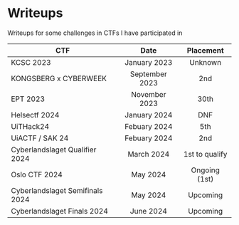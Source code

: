 # Writeups
Writeups for some challenges in CTFs I have participated in

| **CTF**                         |    **Date**    | **Placement** |
|---------------------------------|:--------------:|:-------------:|
| KCSC 2023                       | January 2023   |   Unknown     |
| KONGSBERG x CYBERWEEK           | September 2023 |      2nd      |
| EPT 2023                        | November 2023  |      30th     |
| Helsectf 2024                   | January 2024   |      DNF      |
| UiTHack24                       | Febuary 2024   |      5th      |
| UiACTF / SAK 24                 | Febuary 2024   |      2nd      |
| Cyberlandslaget Qualifier 2024  | March 2024     | 1st to qualify|
| Oslo CTF 2024                   | May 2024       | Ongoing (1st) |
| Cyberlandslaget Semifinals 2024 | May 2024       |  Upcoming     |
| Cyberlandslaget Finals 2024     | June 2024      |   Upcoming    |
